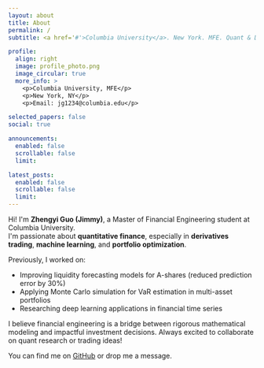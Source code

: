 ```yaml
---
layout: about
title: About
permalink: /
subtitle: <a href='#'>Columbia University</a>. New York. MFE. Quant & Derivatives.

profile:
  align: right
  image: profile_photo.png
  image_circular: true
  more_info: >
    <p>Columbia University, MFE</p>
    <p>New York, NY</p>
    <p>Email: jg1234@columbia.edu</p>

selected_papers: false
social: true

announcements:
  enabled: false
  scrollable: false
  limit:

latest_posts:
  enabled: false
  scrollable: false
  limit:
---
```


Hi! I'm **Zhengyi Guo (Jimmy)**, a Master of Financial Engineering student at Columbia University.  
I'm passionate about **quantitative finance**, especially in **derivatives trading**, **machine learning**, and **portfolio optimization**.

Previously, I worked on:
- Improving liquidity forecasting models for A-shares (reduced prediction error by 30%)
- Applying Monte Carlo simulation for VaR estimation in multi-asset portfolios
- Researching deep learning applications in financial time series

I believe financial engineering is a bridge between rigorous mathematical modeling and impactful investment decisions. Always excited to collaborate on quant research or trading ideas!

You can find me on [GitHub](https://github.com/JimmyNotZhengyi) or drop me a message.

<!-- Add more details below if needed -->

